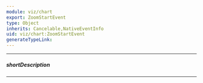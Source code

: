 ```yaml
---
module: viz/chart
export: ZoomStartEvent
type: Object
inherits: Cancelable,NativeEventInfo
uid: viz/chart:ZoomStartEvent
generateTypeLink: 
---
```

---
##### shortDescription
<!-- Description goes here -->

---
<!-- Description goes here -->